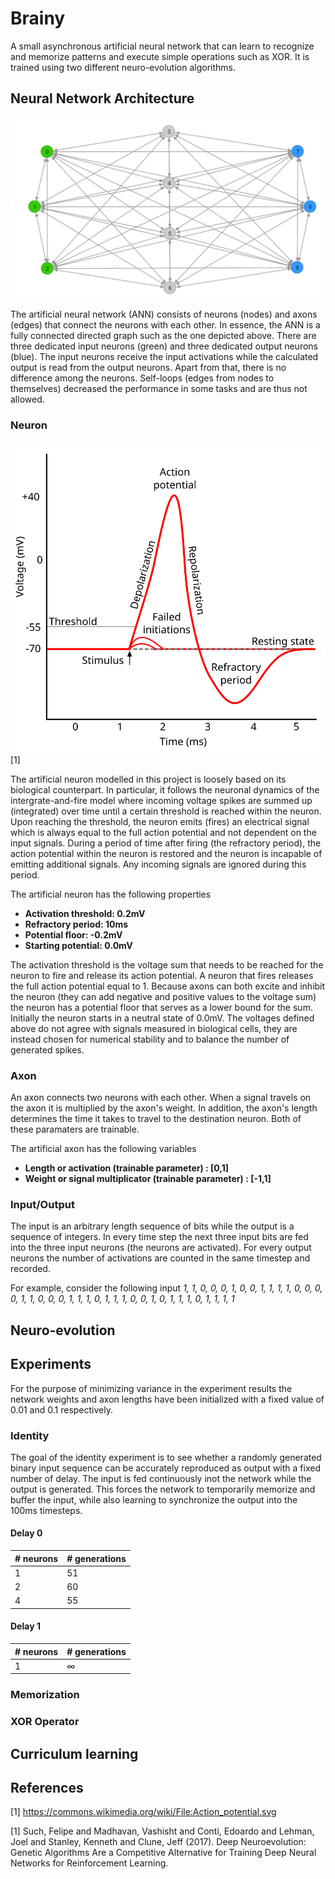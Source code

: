 # Brainy

A small asynchronous artificial neural network that can learn to recognize and memorize patterns and execute simple operations such as XOR. It is trained using two different neuro-evolution algorithms.

## Neural Network Architecture

![](media/graph.png)

The artificial neural network (ANN) consists of neurons (nodes) and axons (edges) that connect the neurons with each other. In essence, the ANN is a fully connected directed graph such as the one depicted above. There are three dedicated input neurons (green) and three dedicated output neurons (blue). The input neurons receive the input activations while the calculated output is read from the output neurons. Apart from that, there is no difference among the neurons. Self-loops (edges from nodes to themselves) decreased the performance in some tasks and are thus not allowed.

### Neuron

![](media/Action_potential.svg)[1]

The artificial neuron modelled in this project is loosely based on its biological counterpart. In particular, it follows the neuronal dynamics of the intergrate-and-fire model where incoming voltage spikes are summed up (integrated) over time until a certain threshold is reached within the neuron. Upon reaching the threshold, the neuron emits (fires) an electrical signal which is always equal to the full action potential and not dependent on the input signals. During a period of time after firing (the refractory period), the action potential within the neuron is restored and the neuron is incapable of emitting additional signals. Any incoming signals are ignored during this period. 

The artificial neuron has the following properties

-  **Activation threshold: 0.2mV**
-  **Refractory period: 10ms**
-  **Potential floor: -0.2mV**
-  **Starting potential: 0.0mV**

The activation threshold is the voltage sum that needs to be reached for the neuron to fire and release its action potential. A neuron that fires releases the full action potential equal to 1. Because axons can both excite and inhibit the neuron (they can add negative and positive values to the voltage sum) the neuron has a potential floor that serves as a lower bound for the sum. Initially the neuron starts in a neutral state of 0.0mV. The voltages defined above do not agree with signals measured in biological cells, they are instead chosen for numerical stability and to balance the number of generated spikes. 

### Axon
An axon connects two neurons with each other. When a signal travels on the axon it is multiplied by the axon's weight. In addition, the axon's length determines the time it takes to travel to the destination neuron. Both of these paramaters are trainable.

The artificial axon has the following variables

-  **Length or activation (trainable parameter) : [0,1]**
-  **Weight or signal multiplicator (trainable parameter) : [-1,1]**

### Input/Output
The input is an arbitrary length sequence of bits while the output is a sequence of integers. In every time step the next three input bits are fed into the three input neurons (the neurons are activated). For every output neurons the number of activations are counted in the same timestep and recorded.

For example, consider the following input
*1, 1, 0, 0, 0, 1, 0, 0, 1, 1, 1, 1, 0, 0, 0, 0, 1, 1, 0, 0, 0, 1, 1, 1, 0, 1, 1, 1, 0, 0, 1, 0, 1, 1, 1, 0, 1, 1, 1, 1*
## Neuro-evolution

## Experiments
For the purpose of minimizing variance in the experiment results the network weights and axon lengths have been initialized with a fixed value of 0.01 and 0.1 respectively.

### Identity
The goal of the identity experiment is to see whether a randomly generated binary input sequence can be accurately reproduced as output with a fixed number of delay. The input is fed continuously inot the network while the output is generated. This forces the network to temporarily memorize and buffer the input, while also learning to synchronize the output into the 100ms timesteps. 

#### Delay 0
| # neurons      | # generations |
| ----------- | ----------- |
|    1   | 51       |
|    2   | 60        |
|    4   | 55        |


#### Delay 1
| # neurons      | # generations |
| ----------- | ----------- |
|    1   |   ∞     |



### Memorization

### XOR Operator

## Curriculum learning

## References
<a id="1">[1]</a> 
https://commons.wikimedia.org/wiki/File:Action_potential.svg

<a id="2">[1]</a> 
Such, Felipe and Madhavan, Vashisht and Conti, Edoardo and Lehman, Joel and Stanley, Kenneth and Clune, Jeff (2017). 
Deep Neuroevolution: Genetic Algorithms Are a Competitive Alternative for Training Deep Neural Networks for Reinforcement Learning.
